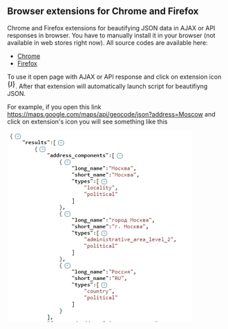 ## Browser extensions for Chrome and Firefox

Chrome and Firefox extensions for beautifying JSON data in AJAX or API responses in browser.
You have to manually install it in your browser (not available in web stores right now).
All source codes are available here:
* [Chrome](https://github.com/strider2038/json-beautify-it/dist/browser-ext/chrome)
* [Firefox](https://github.com/strider2038/json-beautify-it/dist/browser-ext/firefox)

To use it open page with AJAX or API response and click on extension icon
![JSONBeautifyIt icon](https://raw.githubusercontent.com/strider2038/json-beautify-it/master/dist/browser-ext/chrome/icon.png "JSONBeautifyIt chrome extension").
After that extension will automatically launch script for beautifiyng JSON.

For example, if you open this link
<https://maps.google.com/maps/api/geocode/json?address=Moscow>
and click on extension's icon you will see something like this

![JSONBeautifyIt extension example](https://raw.githubusercontent.com/strider2038/json-beautify-it/master/docs/example2.jpg "Result of processing JSON data in Chrome")

